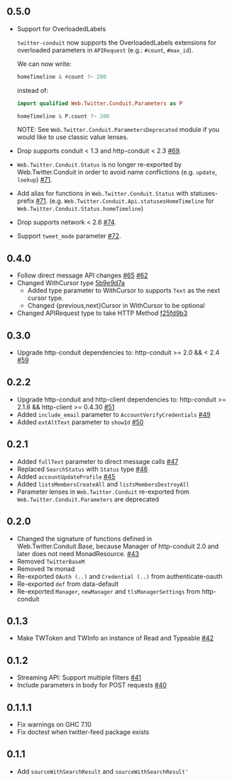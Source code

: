 ## 0.5.0

* Support for OverloadedLabels

  `twitter-conduit` now supports the OverloadedLabels extensions for overloaded parameters in `APIRequest` (e.g.: `#count`, `#max_id`).

  We can now write:

  ```haskell
  homeTimeline & #count ?~ 200
  ```

  instead of:

  ```haskell
  import qualified Web.Twitter.Conduit.Parameters as P

  homeTimeline & P.count ?~ 200
  ```

  NOTE: See `Web.Twitter.Conduit.ParametersDeprecated` module if you would like to use classic value lenses.

* Drop supports conduit < 1.3 and http-conduit < 2.3 [#69](https://github.com/himura/twitter-conduit/pull/69).
* `Web.Twitter.Conduit.Status` is no longer re-exported by Web.Twitter.Conduit in order to avoid name conflictions (e.g. `update`, `lookup`) [#71](https://github.com/himura/twitter-conduit/pull/71).
* Add alias for functions in `Web.Twitter.Conduit.Status` with statuses- prefix [#71](https://github.com/himura/twitter-conduit/pull/71).
  (e.g. `Web.Twitter.Conduit.Api.statusesHomeTimeline` for `Web.Twitter.Conduit.Status.homeTimeline`)
* Drop supports network < 2.6 [#74](https://github.com/himura/twitter-conduit/pull/74).
* Support `tweet_mode` parameter [#72](https://github.com/himura/twitter-conduit/pull/72).

## 0.4.0

* Follow direct message API changes [#65](https://github.com/himura/twitter-conduit/pull/65) [#62](https://github.com/himura/twitter-conduit/pull/62)
* Changed WithCursor type [5b9e9d7a](https://github.com/himura/twitter-conduit/commit/5b9e9d7a13d33327fe637cae8e2359a38fce92b5)
    * Added type parameter to WithCursor to supports `Text` as the next cursor type.
    * Changed {previous,next}Cursor in WithCursor to be optional
* Changed APIRequest type to take HTTP Method [f25fd9b3](https://github.com/himura/twitter-conduit/commit/f25fd9b3b860032f384d01b3457ea896e596366b)

## 0.3.0

* Upgrade http-conduit dependencies to:
  http-conduit >= 2.0 && < 2.4 [#59](https://github.com/himura/twitter-conduit/pull/59)

## 0.2.2

* Upgrade http-conduit and http-client dependencies to:
  http-conduit >= 2.1.8 && http-client >= 0.4.30 [#51](https://github.com/himura/twitter-conduit/pull/51)
* Added `include_email` parameter to `AccountVerifyCredentials` [#49](https://github.com/himura/twitter-conduit/pull/49)
* Added `extAltText` parameter to `showId` [#50](https://github.com/himura/twitter-conduit/pull/50)

## 0.2.1

* Added `fullText` parameter to direct message calls [#47](https://github.com/himura/twitter-conduit/pull/47)
* Replaced `SearchStatus` with `Status` type [#46](https://github.com/himura/twitter-conduit/pull/46)
* Added `accountUpdateProfile` [#45](https://github.com/himura/twitter-conduit/pull/45)
* Added `listsMembersCreateAll` and `listsMembersDestroyAll`
* Parameter lenses in `Web.Twitter.Conduit` re-exported from `Web.Twitter.Conduit.Parameters` are deprecated

## 0.2.0

* Changed the signature of functions defined in Web.Twitter.Conduit.Base,
  because Manager of http-conduit 2.0 and later does not need MonadResource.
  [#43](https://github.com/himura/twitter-conduit/issues/43)
* Removed `TwitterBaseM`
* Removed `TW` monad
* Re-exported `OAuth (..)` and `Credential (..)` from authenticate-oauth
* Re-exported `def` from data-default
* Re-exported `Manager`, `newManager` and `tlsManagerSettings` from http-conduit

## 0.1.3

* Make TWToken and TWInfo an instance of Read and Typeable [#42](https://github.com/himura/twitter-conduit/issues/42)

## 0.1.2

* Streaming API: Support multiple filters [#41](https://github.com/himura/twitter-conduit/issues/41)
* Include parameters in body for POST requests [#40](https://github.com/himura/twitter-conduit/issues/40)

## 0.1.1.1

* Fix warnings on GHC 7.10
* Fix doctest when twitter-feed package exists

## 0.1.1

* Add `sourceWithSearchResult` and `sourceWithSearchResult'`
